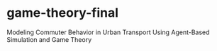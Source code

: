 # game-theory-final
Modeling Commuter Behavior in Urban Transport Using Agent-Based Simulation and Game Theory
